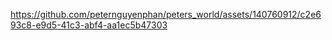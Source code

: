 


https://github.com/peternguyenphan/peters_world/assets/140760912/c2e693c8-e9d5-41c3-abf4-aa1ec5b47303

